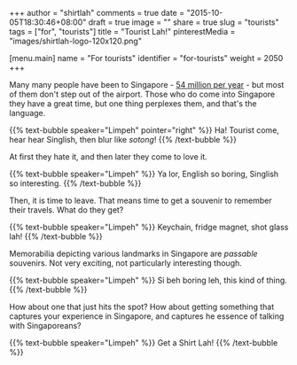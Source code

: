 +++
author = "shirtlah"
comments = true
date = "2015-10-05T18:30:46+08:00"
draft = true
image = ""
share = true
slug = "tourists"
tags = ["for", "tourists"]
title = "Tourist Lah!"
pinterestMedia = "images/shirtlah-logo-120x120.png"

[menu.main]
  name = "For tourists"
  identifier = "for-tourists"
  weight = 2050
+++

Many many people have been to Singapore - [54 million per year](http://www.changiairportgroup.com/cag/html/the-group/air_traffic_statistics.html) - but most of them don't step out of the airport. Those who do come into Singapore they have a great time, but one thing perplexes them, and that's the language.

{{% text-bubble speaker="Limpeh" pointer="right" %}}
Ha! Tourist come, hear hear Singlish, then blur like *sotong*!
{{% /text-bubble %}}

At first they hate it, and then later they come to love it.

{{% text-bubble speaker="Limpeh" %}}
Ya lor, English so boring, Singlish so interesting.
{{% /text-bubble %}}

Then, it is time to leave. That means time to get a souvenir to remember their travels. What do they get?

{{% text-bubble speaker="Limpeh" %}}
Keychain, fridge magnet, shot glass lah!
{{% /text-bubble %}}

Memorabilia depicting various landmarks in Singapore are *passable* souvenirs. Not very exciting, not particularly interesting though.

{{% text-bubble speaker="Limpeh" %}}
Si beh boring leh, this kind of thing.
{{% /text-bubble %}}

How about one that just hits the spot? How about getting something that captures your experience in Singapore, and captures he essence of talking with Singaporeans?

{{% text-bubble speaker="Limpeh" %}}
Get a Shirt Lah!
{{% /text-bubble %}}
